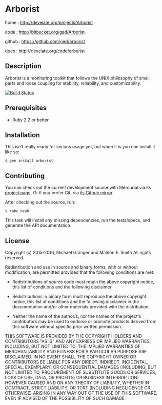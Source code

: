 # Arborist

home
: http://deveiate.org/projects/Arborist

code
: http://bitbucket.org/ged/Arborist

github
: https://github.com/ged/arborist

docs
: http://deveiate.org/code/arborist


## Description

Arborist is a monitoring toolkit that follows the UNIX philosophy
of small parts and loose coupling for stability, reliability, and
customizability.

[![Build Status](https://semaphoreci.com/api/v1/projects/13677b60-5f81-4e6e-a9c6-e21d30daa4ca/461532/badge.svg)](https://semaphoreci.com/ged/arborist)


## Prerequisites

* Ruby 2.2 or better


## Installation

This isn't really ready for serious usage yet, but when it is you can install
it like so:

    $ gem install arborist


## Contributing

You can check out the current development source with Mercurial via its
[project page](http://bitbucket.org/ged/Arborist). Or if you prefer Git, via 
[its Github mirror](https://github.com/ged/arborist).

After checking out the source, run:

    $ rake newb

This task will install any missing dependencies, run the tests/specs,
and generate the API documentation.


## License

Copyright (c) 2015-2016, Michael Granger and Mahlon E. Smith
All rights reserved.

Redistribution and use in source and binary forms, with or without
modification, are permitted provided that the following conditions are met:

* Redistributions of source code must retain the above copyright notice,
  this list of conditions and the following disclaimer.

* Redistributions in binary form must reproduce the above copyright notice,
  this list of conditions and the following disclaimer in the documentation
  and/or other materials provided with the distribution.

* Neither the name of the author/s, nor the names of the project's
  contributors may be used to endorse or promote products derived from this
  software without specific prior written permission.

THIS SOFTWARE IS PROVIDED BY THE COPYRIGHT HOLDERS AND CONTRIBUTORS "AS IS"
AND ANY EXPRESS OR IMPLIED WARRANTIES, INCLUDING, BUT NOT LIMITED TO, THE
IMPLIED WARRANTIES OF MERCHANTABILITY AND FITNESS FOR A PARTICULAR PURPOSE ARE
DISCLAIMED. IN NO EVENT SHALL THE COPYRIGHT OWNER OR CONTRIBUTORS BE LIABLE
FOR ANY DIRECT, INDIRECT, INCIDENTAL, SPECIAL, EXEMPLARY, OR CONSEQUENTIAL
DAMAGES (INCLUDING, BUT NOT LIMITED TO, PROCUREMENT OF SUBSTITUTE GOODS OR
SERVICES; LOSS OF USE, DATA, OR PROFITS; OR BUSINESS INTERRUPTION) HOWEVER
CAUSED AND ON ANY THEORY OF LIABILITY, WHETHER IN CONTRACT, STRICT LIABILITY,
OR TORT (INCLUDING NEGLIGENCE OR OTHERWISE) ARISING IN ANY WAY OUT OF THE USE
OF THIS SOFTWARE, EVEN IF ADVISED OF THE POSSIBILITY OF SUCH DAMAGE.


